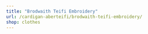 ```yaml
---
title: "Brodwaith Teifi Embroidery"
url: /cardigan-aberteifi/brodwaith-teifi-embroidery/
shop: clothes
---
```

